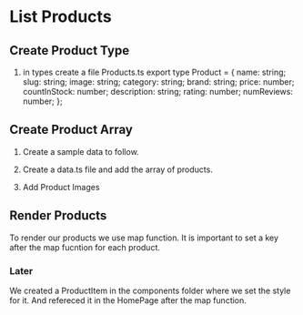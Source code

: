 # List Products

## Create Product Type

1. in types create a file Products.ts
   export type Product = {
   name: string;
   slug: string;
   image: string;
   category: string;
   brand: string;
   price: number;
   countInStock: number;
   description: string;
   rating: number;
   numReviews: number;
   };

## Create Product Array

1. Create a sample data to follow.

2. Create a data.ts file and add the array of products.

3. Add Product Images

## Render Products

To render our products we use map function. It is important to set a key after the map fucntion for each product.

### Later

We created a ProductItem in the components folder where we set the style for it. And refereced it in the HomePage after the map function.
